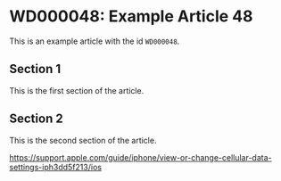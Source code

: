 # WD000048: Example Article 48

This is an example article with the id `WD000048`.

## Section 1

This is the first section of the article.

## Section 2

This is the second section of the article.

https://support.apple.com/guide/iphone/view-or-change-cellular-data-settings-iph3dd5f213/ios
